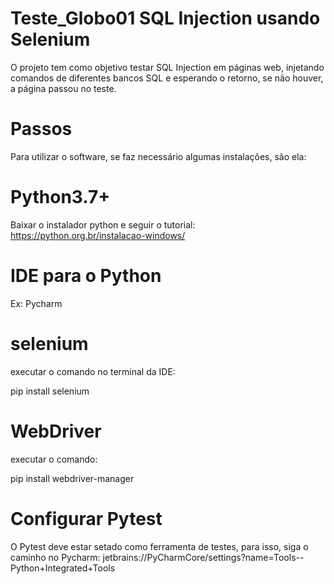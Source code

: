 # Teste_Globo01 SQL Injection usando Selenium

O projeto tem como objetivo testar SQL Injection em páginas web, injetando comandos de diferentes bancos SQL e esperando o retorno, se não houver, a página passou no teste.

# Passos

Para utilizar o software, se faz necessário algumas instalações, são ela:  

# Python3.7+

Baixar o instalador python e seguir o tutorial:
https://python.org.br/instalacao-windows/
# IDE para o Python 
Ex: Pycharm

# selenium

executar o comando no terminal da IDE:

pip install selenium

# WebDriver

executar o comando:

pip install webdriver-manager

# Configurar Pytest

O Pytest deve estar setado como ferramenta de testes, para isso, siga o caminho no Pycharm:
jetbrains://PyCharmCore/settings?name=Tools--Python+Integrated+Tools
